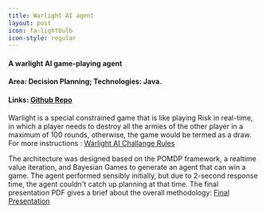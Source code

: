 ```yaml
---
title: Warlight AI agent
layout: post
icon: fa-lightbulb
icon-style: regular
---
```

#### A warlight AI game-playing agent
#### Area: Decision Planning; Technologies: Java.
#### Links: [Github Repo](https://github.com/mauliknshah/WarlightAI)

Warlight is a special constrained game that is like playing Risk in real-time, in which a player needs to destroy all the armies of the other player in a maximum of 100 rounds, otherwise, the game would be termed as a draw. For more instructions : [Warlight AI Challange Rules](http://theaigames.com/competitions/warlight-ai-challenge/rules)

The architecture was designed based on the POMDP framework, a realtime value iteration, and Bayesian Games to generate an agent that can win a game. The agent performed sensibly initially, but due to 2-second response time, the agent couldn't catch up planning at that time. The final presentation PDF gives a brief about the overall methodology: [Final Presentation](https://github.com/mauliknshah/WarlightAI/tree/master/ReadMe/FinalPresentation.pdf)
